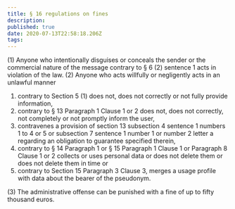 ```yaml
---
title: § 16 regulations on fines
description: 
published: true
date: 2020-07-13T22:58:18.206Z
tags: 
---
```


(1) Anyone who intentionally disguises or conceals the sender or the commercial nature of the message contrary to § 6 (2) sentence 1 acts in violation of the law.
(2) Anyone who acts willfully or negligently acts in an unlawful manner
1. contrary to Section 5 (1) does not, does not correctly or not fully provide information,
2. contrary to § 13 Paragraph 1 Clause 1 or 2 does not, does not correctly, not completely or not promptly inform the user,
3. contravenes a provision of section 13 subsection 4 sentence 1 numbers 1 to 4 or 5 or subsection 7 sentence 1 number 1 or number 2 letter a regarding an obligation to guarantee specified therein,
4. contrary to § 14 Paragraph 1 or § 15 Paragraph 1 Clause 1 or Paragraph 8 Clause 1 or 2 collects or uses personal data or does not delete them or does not delete them in time or
5. contrary to Section 15 Paragraph 3 Clause 3, merges a usage profile with data about the bearer of the pseudonym.

(3) The administrative offense can be punished with a fine of up to fifty thousand euros.